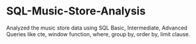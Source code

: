 # SQL-Music-Store-Analysis
Analyzed the music store data using SQL Basic, Intermediate, Advanced Queries like cte, window function, where, group by, order by, limit clause.
